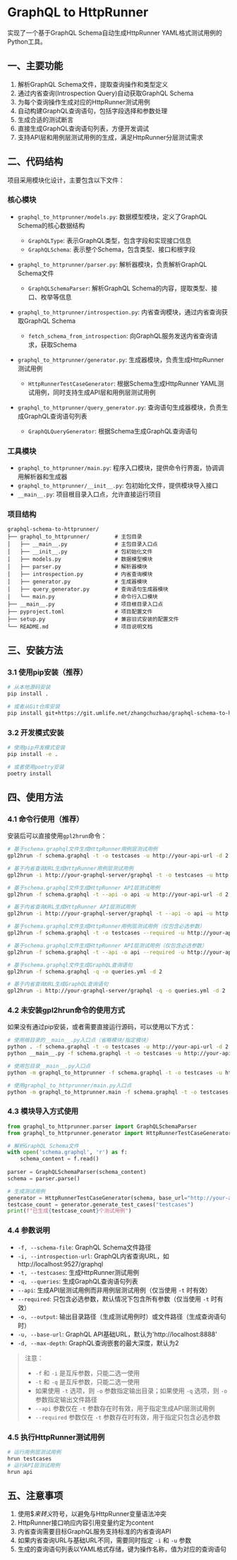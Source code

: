 # GraphQL to HttpRunner
实现了一个基于GraphQL Schema自动生成HttpRunner YAML格式测试用例的Python工具。

## 一、主要功能
1. 解析GraphQL Schema文件，提取查询操作和类型定义
2. 通过内省查询(Introspection Query)自动获取GraphQL Schema
3. 为每个查询操作生成对应的HttpRunner测试用例
4. 自动构建GraphQL查询语句，包括字段选择和参数处理
5. 生成合适的测试断言
6. 直接生成GraphQL查询语句列表，方便开发调试
7. 支持API层和用例层测试用例的生成，满足HttpRunner分层测试需求

## 二、代码结构
项目采用模块化设计，主要包含以下文件：

### 核心模块
- `graphql_to_httprunner/models.py`: 数据模型模块，定义了GraphQL Schema的核心数据结构
  - `GraphQLType`: 表示GraphQL类型，包含字段和实现接口信息
  - `GraphQLSchema`: 表示整个Schema，包含类型、接口和根字段

- `graphql_to_httprunner/parser.py`: 解析器模块，负责解析GraphQL Schema文件
  - `GraphQLSchemaParser`: 解析GraphQL Schema的内容，提取类型、接口、枚举等信息

- `graphql_to_httprunner/introspection.py`: 内省查询模块，通过内省查询获取GraphQL Schema
  - `fetch_schema_from_introspection`: 向GraphQL服务发送内省查询请求，获取Schema

- `graphql_to_httprunner/generator.py`: 生成器模块，负责生成HttpRunner测试用例
  - `HttpRunnerTestCaseGenerator`: 根据Schema生成HttpRunner YAML测试用例，同时支持生成API层和用例层测试用例

- `graphql_to_httprunner/query_generator.py`: 查询语句生成器模块，负责生成GraphQL查询语句列表
  - `GraphQLQueryGenerator`: 根据Schema生成GraphQL查询语句

### 工具模块
- `graphql_to_httprunner/main.py`: 程序入口模块，提供命令行界面，协调调用解析器和生成器
- `graphql_to_httprunner/__init__.py`: 包初始化文件，提供模块导入接口
- `__main__.py`: 项目根目录入口点，允许直接运行项目

### 项目结构
```
graphql-schema-to-httprunner/
├── graphql_to_httprunner/        # 主包目录
│   ├── __main__.py               # 主包目录入口点
│   ├── __init__.py               # 包初始化文件
│   ├── models.py                 # 数据模型模块
│   ├── parser.py                 # 解析器模块
│   ├── introspection.py          # 内省查询模块
│   ├── generator.py              # 生成器模块
│   ├── query_generator.py        # 查询语句生成器模块
│   └── main.py                   # 命令行入口模块
├── __main__.py                   # 项目根目录入口点
├── pyproject.toml                # 项目配置文件
├── setup.py                      # 兼容旧式安装的配置文件
└── README.md                     # 项目说明文档
```

## 三、安装方法

### 3.1 使用pip安装（推荐）
```bash
# 从本地源码安装
pip install .

# 或者从Git仓库安装
pip install git+https://git.umlife.net/zhangchuzhao/graphql-schema-to-httprunner.git
```

### 3.2 开发模式安装
```bash
# 使用pip开发模式安装
pip install -e .

# 或者使用poetry安装
poetry install
```

## 四、使用方法

### 4.1 命令行使用（推荐）

安装后可以直接使用`gpl2hrun`命令：

```bash
# 基于schema.graphql文件生成HttpRunner用例层测试用例
gpl2hrun -f schema.graphql -t -o testcases -u http://your-api-url -d 2

# 基于内省查询URL生成HttpRunner用例层测试用例
gpl2hrun -i http://your-graphql-server/graphql -t -o testcases -u http://your-api-url -d 2

# 基于schema.graphql文件生成HttpRunner API层测试用例
gpl2hrun -f schema.graphql -t --api -o api -u http://your-api-url -d 2

# 基于内省查询URL生成HttpRunner API层测试用例
gpl2hrun -i http://your-graphql-server/graphql -t --api -o api -u http://your-api-url -d 2

# 基于schema.graphql文件生成HttpRunner用例层测试用例（仅包含必选参数）
gpl2hrun -f schema.graphql -t -o testcases --required -u http://your-api-url -d 2

# 基于schema.graphql文件生成HttpRunner API层测试用例（仅包含必选参数）
gpl2hrun -f schema.graphql -t --api -o api --required -u http://your-api-url -d 2

# 基于schema.graphql文件生成GraphQL查询语句
gpl2hrun -f schema.graphql -q -o queries.yml -d 2

# 基于内省查询URL生成GraphQL查询语句
gpl2hrun -i http://your-graphql-server/graphql -q -o queries.yml -d 2
```

### 4.2 未安装gpl2hrun命令的使用方式

如果没有通过pip安装，或者需要直接运行源码，可以使用以下方式：

```bash
# 使用根目录的__main__.py入口点（省略模块/指定模块）
python . -f schema.graphql -t -o testcases -u http://your-api-url -d 2
python __main__.py -f schema.graphql -t -o testcases -u http://your-api-url -d 2

# 使用包目录__main__.py入口点
python -m graphql_to_httprunner -f schema.graphql -t -o testcases -u http://your-api-url -d 2

# 使用graphql_to_httprunner/main.py入口点
python -m graphql_to_httprunner.main -f schema.graphql -t -o testcases -u http://your-api-url -d 2
```

### 4.3 模块导入方式使用

```python
from graphql_to_httprunner.parser import GraphQLSchemaParser
from graphql_to_httprunner.generator import HttpRunnerTestCaseGenerator

# 解析GraphQL Schema文件
with open('schema.graphql', 'r') as f:
    schema_content = f.read()
    
parser = GraphQLSchemaParser(schema_content)
schema = parser.parse()

# 生成测试用例
generator = HttpRunnerTestCaseGenerator(schema, base_url="http://your-api-url")
testcase_count = generator.generate_test_cases("testcases")
print(f"已生成{testcase_count}个测试用例")
```

### 4.4 参数说明
- `-f, --schema-file`: GraphQL Schema文件路径
- `-i, --introspection-url`: GraphQL内省查询URL，如 http://localhost:9527/graphql
- `-t, --testcases`: 生成HttpRunner测试用例
- `-q, --queries`: 生成GraphQL查询语句列表
- `--api`: 生成API层测试用例而非用例层测试用例（仅当使用 `-t` 时有效）
- `--required`: 只包含必选参数，默认情况下包含所有参数（仅当使用 `-t` 时有效）
- `-o, --output`: 输出目录路径（生成测试用例时）或文件路径（生成查询语句时）
- `-u, --base-url`: GraphQL API基础URL，默认为'http://localhost:8888'
- `-d, --max-depth`: GraphQL查询嵌套的最大深度，默认为2

> 注意：
> - `-f` 和 `-i` 是互斥参数，只能二选一使用
> - `-t` 和 `-q` 是互斥参数，只能二选一使用
> - 如果使用 `-t` 选项，则 `-o` 参数指定输出目录；如果使用 `-q` 选项，则 `-o` 参数指定输出文件路径
> - `--api` 参数仅在 `-t` 参数存在时有效，用于指定生成API层测试用例
> - `--required` 参数仅在 `-t` 参数存在时有效，用于指定只包含必选参数

### 4.5 执行HttpRunner测试用例
```bash
# 运行用例层测试用例
hrun testcases
# 运行API层测试用例
hrun api
```

## 五、注意事项
1. 使用$$来转义$符号，以避免与HttpRunner变量语法冲突
2. HttpRunner接口响应内容引用变量约定为content
3. 内省查询需要目标GraphQL服务支持标准的内省查询API
4. 如果内省查询URL与基础URL不同，需要同时指定 `-i` 和 `-u` 参数
5. 生成的查询语句列表以YAML格式存储，键为操作名称，值为对应的查询语句